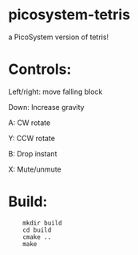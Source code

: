 # picosystem-tetris
a PicoSystem version of tetris!

# Controls:
Left/right: move falling block

Down: Increase gravity

A: CW rotate

Y: CCW rotate

B: Drop instant

X: Mute/unmute

# Build:
```
    mkdir build
    cd build
    cmake ..
    make
```
